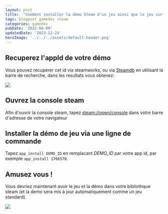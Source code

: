 ```yaml
---
layout: post
title:  "Comment installer la démo Steam d'un jeu ainsi que le jeu sur un même compte Steam ?"
tags: blogpost gamedev steam
categories: gamedev
pubDate: '2022-04-09'
updatedDate: '2023-12-24'
heroImage: '../../../assets/default-header.png'
---
```


## Recuperez l'appId de votre démo

Vous pouvez récuperer cet id via steamworks, ou via [Steamdb](https://steamdb.info) en utilisant la barre de recherche, dans les resultats vous obtenez:

![](/assets/img/2022-04-09_steamdb-demo-appid.webp)

## Ouvrez la console steam

Afin d'ouvrir la console steam, tapez [steam://open/console](steam://open/console) dans votre barre d'adresse de votre navigateur

## Installer la démo de jeu via une ligne de commande

Tapez `app_install DEMO_ID` en remplacant *DEMO_ID* par votre app id, par exemple `app_install 1766570`.

## Amusez vous !

Vous devriez maintenant avoir le jeu et la démo dans votre bibliothque steam (et la demo sera mis à jour automatiquement comme un jeu standard).

![](/assets/img/2022-04-09_steam_demo+game.webp)